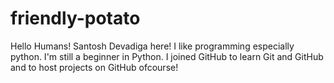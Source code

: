 # friendly-potato


Hello Humans!
Santosh Devadiga here!
I like programming especially python.
I'm still a beginner in Python.
I joined GitHub to learn Git and GitHub and to host projects on GitHub ofcourse!
